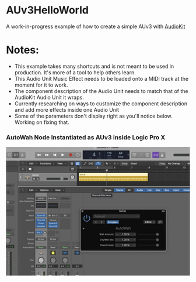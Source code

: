 # AUv3HelloWorld
 
A work-in-progress example of how to create a simple AUv3 with [AudioKit](https://github.com/AudioKit)

# Notes: 
- This example takes many shortcuts and is not meant to be used in production. It's more of a tool to help others learn.
- This Audio Unit Music Effect needs to be loaded onto a MIDI track at the moment for it to work.
- The component description of the Audio Unit needs to match that of the AudioKit Audio Unit it wraps.
- Currently researching on ways to customize the component description and add more effects inside one Audio Unit
- Some of the parameters don't display right as you'll notice below. Working on fixing that.

### AutoWah Node Instantiated as AUv3 inside Logic Pro X
![screenshot](docs/screenshot.png)
